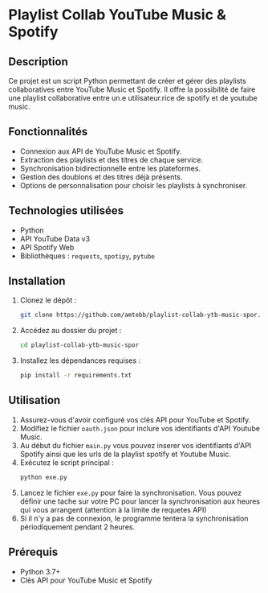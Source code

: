 # Playlist Collab YouTube Music & Spotify

## Description
Ce projet est un script Python permettant de créer et gérer des playlists collaboratives entre YouTube Music et Spotify. Il offre la possibilité de faire une playlist collaborative entre un.e utilisateur.rice de spotify et de youtube music.

## Fonctionnalités
- Connexion aux API de YouTube Music et Spotify.
- Extraction des playlists et des titres de chaque service.
- Synchronisation bidirectionnelle entre les plateformes.
- Gestion des doublons et des titres déjà présents.
- Options de personnalisation pour choisir les playlists à synchroniser.

## Technologies utilisées
- Python
- API YouTube Data v3
- API Spotify Web
- Bibliothèques : `requests`, `spotipy`, `pytube`

## Installation
1. Clonez le dépôt :
   ```bash
   git clone https://github.com/amtebb/playlist-collab-ytb-music-spor.git
   ```
2. Accédez au dossier du projet :
   ```bash
   cd playlist-collab-ytb-music-spor
   ```
3. Installez les dépendances requises :
   ```bash
   pip install -r requirements.txt
   ```

## Utilisation
1. Assurez-vous d'avoir configuré vos clés API pour YouTube et Spotify.
2. Modifiez le fichier `oauth.json` pour inclure vos identifiants d'API Youtube Music.
3. Au début du fichier `main.py` vous pouvez inserer vos identifiants d'API Spotify ainsi que les urls de la playlist spotify et Youtube Music. 
4. Exécutez le script principal :
   ```bash
   python exe.py
   ```
5. Lancez le fichier `exe.py` pour faire la synchronisation. Vous pouvez définir une tache sur votre PC pour lancer la synchronisation aux heures qui vous arrangent (attention à la limite de requetes API)
6. Si il n'y a pas de connexion, le programme tentera la synchronisation périodiquement pendant 2 heures. 

## Prérequis
- Python 3.7+
- Clés API pour YouTube Music et Spotify


